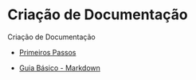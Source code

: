 # Criação de Documentação

Criação de Documentação

- [Primeiros Passos](./howtodo/criação_de_documentacao/primeiros_passos.md)

- [Guia Básico - Markdown](./howtodo/criação_de_documentacao/guia_basico.md)
